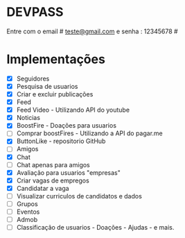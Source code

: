 # DEVPASS


Entre com o email # teste@gmail.com e senha : 12345678 #


# Implementações
- [x] Seguidores
- [x] Pesquisa de usuarios
- [x] Criar e excluir publicações
- [x] Feed
- [x] Feed Video - Utilizando API do youtube
- [x] Noticias
- [x] BoostFire - Doações para usuarios
- [ ] Comprar boostFires - Utilizando a API do pagar.me
- [x] ButtonLike - repositorio GitHub
- [ ] Amigos
- [x] Chat 
- [ ] Chat apenas para amigos
- [x] Avaliação para usuarios "empresas"
- [x] Criar vagas de empregos
- [x] Candidatar a vaga
- [ ] Visualizar curriculos de candidatos e dados
- [ ] Grupos
- [ ] Eventos
- [ ] Admob
- [ ] Classificação de usuarios - Doações - Ajudas - e mais.
